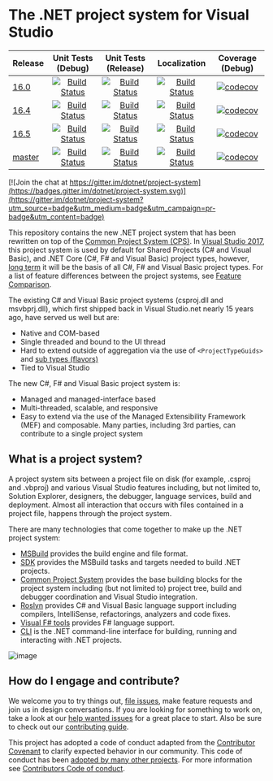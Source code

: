 # The .NET project system for Visual Studio

|Release|Unit Tests (Debug)|Unit Tests (Release)| Localization | Coverage (Debug)
|---|:--:|:--:|:--:|:--:|
|[16.0](https://github.com/dotnet/project-system/tree/dev16.0.x)|[![Build Status](https://dev.azure.com/dnceng/public/_apis/build/status/dotnet/project-system/unit-tests?branchName=dev16.0.x&jobName=Windows&configuration=Windows%20debug&label=dev16.0.x)](https://dev.azure.com/dnceng/public/_build/latest?definitionId=406&branchName=dev16.0.x)|[![Build Status](https://dev.azure.com/dnceng/public/_apis/build/status/dotnet/project-system/unit-tests?branchName=dev16.0.x&jobName=Windows&configuration=Windows%20Release&label=dev16.0.x)](https://dev.azure.com/dnceng/public/_build/latest?definitionId=406&branchName=dev16.0.x)|[![Build Status](https://dev.azure.com/dnceng/public/_apis/build/status/dotnet/project-system/unit-tests?branchName=dev16.0.x&jobName=Spanish&label=dev16.0.x)](https://dev.azure.com/dnceng/public/_build/latest?definitionId=406&branchName=dev16.0.x)|[![codecov](https://codecov.io/gh/dotnet/project-system/branch/dev16.0.x/graph/badge.svg)](https://codecov.io/gh/dotnet/project-system)
|[16.4](https://github.com/dotnet/project-system/tree/dev16.4.x)|[![Build Status](https://dev.azure.com/dnceng/public/_apis/build/status/dotnet/project-system/unit-tests?branchName=dev16.4.x&jobName=Windows_Debug&%20debug&label=dev16.4.x)](https://dev.azure.com/dnceng/public/_build/latest?definitionId=406&branchName=dev16.4.x)|[![Build Status](https://dev.azure.com/dnceng/public/_apis/build/status/dotnet/project-system/unit-tests?branchName=dev16.4.x&jobName=Windows_Release&%20Release&label=dev16.4.x)](https://dev.azure.com/dnceng/public/_build/latest?definitionId=406&branchName=dev16.4.x)|[![Build Status](https://dev.azure.com/dnceng/public/_apis/build/status/dotnet/project-system/unit-tests?branchName=dev16.4.x&jobName=Spanish&label=dev16.4.x)](https://dev.azure.com/dnceng/public/_build/latest?definitionId=406&branchName=dev16.4.x)|[![codecov](https://codecov.io/gh/dotnet/project-system/branch/dev16.4.x/graph/badge.svg)](https://codecov.io/gh/dotnet/project-system)
|[16.5](https://github.com/dotnet/project-system/tree/dev16.5.x)|[![Build Status](https://dev.azure.com/dnceng/public/_apis/build/status/dotnet/project-system/unit-tests?branchName=dev16.5.x&jobName=Windows_Debug&%20debug&label=dev16.5.x)](https://dev.azure.com/dnceng/public/_build/latest?definitionId=406&branchName=dev16.5.x)|[![Build Status](https://dev.azure.com/dnceng/public/_apis/build/status/dotnet/project-system/unit-tests?branchName=dev16.5.x&jobName=Windows_Release&%20Release&label=dev16.5.x)](https://dev.azure.com/dnceng/public/_build/latest?definitionId=406&branchName=dev16.5.x)|[![Build Status](https://dev.azure.com/dnceng/public/_apis/build/status/dotnet/project-system/unit-tests?branchName=dev16.5.x&jobName=Spanish&label=dev16.5.x)](https://dev.azure.com/dnceng/public/_build/latest?definitionId=406&branchName=dev16.5.x)|[![codecov](https://codecov.io/gh/dotnet/project-system/branch/dev16.5.x/graph/badge.svg)](https://codecov.io/gh/dotnet/project-system)
|[master](https://github.com/dotnet/project-system/tree/master)|[![Build Status](https://dev.azure.com/dnceng/public/_apis/build/status/dotnet/project-system/unit-tests?branchName=master&jobName=Windows_Debug&%20debug&label=master)](https://dev.azure.com/dnceng/public/_build/latest?definitionId=406&branchName=master)|[![Build Status](https://dev.azure.com/dnceng/public/_apis/build/status/dotnet/project-system/unit-tests?branchName=master&jobName=Windows_Release&%20Release&label=master)](https://dev.azure.com/dnceng/public/_build/latest?definitionId=406&branchName=master)|[![Build Status](https://dev.azure.com/dnceng/public/_apis/build/status/dotnet/project-system/unit-tests?branchName=master&jobName=Spanish&label=master)](https://dev.azure.com/dnceng/public/_build/latest?definitionId=406&branchName=master)|[![codecov](https://codecov.io/gh/dotnet/project-system/branch/master/graph/badge.svg)](https://codecov.io/gh/dotnet/project-system)

[![Join the chat at https://gitter.im/dotnet/project-system](https://badges.gitter.im/dotnet/project-system.svg)](https://gitter.im/dotnet/project-system?utm_source=badge&utm_medium=badge&utm_campaign=pr-badge&utm_content=badge)

This repository contains the new .NET project system that has been rewritten on top of the [Common Project System (CPS)](https://github.com/microsoft/vsprojectsystem). In [Visual Studio 2017](https://www.visualstudio.com/vs/), this project system is used by default for Shared Projects (C# and Visual Basic), and .NET Core (C#, F# and Visual Basic) project types, however, [long term](docs/repo/roadmap.md) it will be the basis of all C#, F# and Visual Basic project types. For a list of feature differences between the project systems, see [Feature Comparison](https://github.com/dotnet/project-system/blob/master/docs/feature-comparison.md).

The existing C# and Visual Basic project systems (csproj.dll and msvbprj.dll), which first shipped back in Visual Studio.net nearly 15 years ago, have served us well but are:

- Native and COM-based
- Single threaded and bound to the UI thread
- Hard to extend outside of aggregation via the use of `<ProjectTypeGuids>` and [sub types (flavors)](https://docs.microsoft.com/en-us/visualstudio/extensibility/internals/project-types)
- Tied to Visual Studio

The new C#, F# and Visual Basic project system is:

- Managed and managed-interface based
- Multi-threaded, scalable, and responsive
- Easy to extend via the use of the  Managed Extensibility Framework (MEF) and composable. Many parties, including 3rd parties, can contribute to a single project system

## What is a project system?
A project system sits between a project file on disk (for example, .csproj and .vbproj) and various Visual Studio features including, but not limited to, Solution Explorer, designers, the debugger, language services, build and deployment. Almost all interaction that occurs with files contained in a project file, happens through the project system.

There are many technologies that come together to make up the .NET project system:

- [MSBuild](https://github.com/microsoft/msbuild) provides the build engine and file format.
- [SDK](https://github.com/dotnet/sdk) provides the MSBuild tasks and targets needed to build .NET projects.
- [Common Project System](https://github.com/microsoft/vsprojectsystem) provides the base building blocks for the project system including (but not limited to) project tree, build and debugger coordination and Visual Studio integration.
- [Roslyn](https://github.com/dotnet/roslyn) provides C# and Visual Basic language support including compilers, IntelliSense, refactorings, analyzers and code fixes.
- [Visual F# tools](https://github.com/Microsoft/visualfsharp) provides F# language support.
- [CLI](https://github.com/dotnet/cli) is the .NET command-line interface for building, running and interacting with .NET projects.

![image](https://cloud.githubusercontent.com/assets/1103906/24277819/d1e48eba-1093-11e7-811f-ae5debcc1e6c.png)

## How do I engage and contribute?
We welcome you to try things out, [file issues](https://github.com/dotnet/project-system/issues), make feature requests and join us in design conversations. If you are looking for something to work on, take a look at our [help wanted issues](https://github.com/dotnet/project-system/issues?q=is%3Aopen+is%3Aissue+label%3A%22Help+Wanted%22) for a great place to start. Also be sure to check out our [contributing guide](CONTRIBUTING.md).

This project has adopted a code of conduct adapted from the [Contributor Covenant](http://contributor-covenant.org/) to clarify expected behavior in our community. This code of conduct has been [adopted by many other projects](http://contributor-covenant.org/adopters/). For more information see [Contributors Code of conduct](https://github.com/dotnet/home/blob/master/guidance/be-nice.md). 

